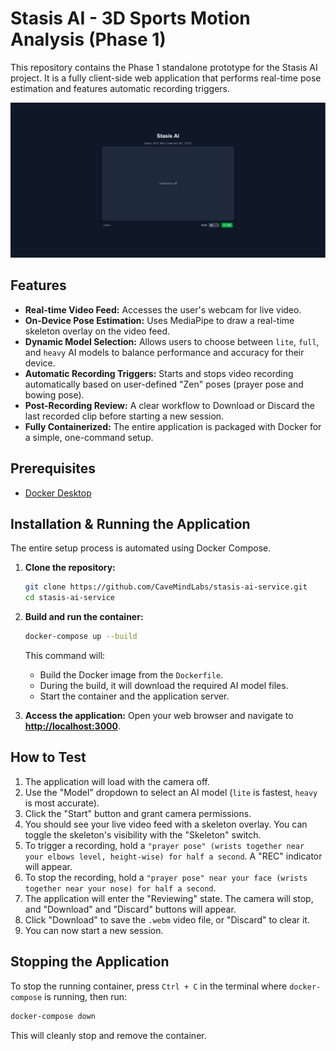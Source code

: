 # Stasis AI - 3D Sports Motion Analysis (Phase 1)

This repository contains the Phase 1 standalone prototype for the Stasis AI project. It is a fully client-side web application that performs real-time pose estimation and features automatic recording triggers.

![Application UI](docs/assets/App_UI.png)

## Features

-   **Real-time Video Feed:** Accesses the user's webcam for live video.
-   **On-Device Pose Estimation:** Uses MediaPipe to draw a real-time skeleton overlay on the video feed.
-   **Dynamic Model Selection:** Allows users to choose between `lite`, `full`, and `heavy` AI models to balance performance and accuracy for their device.
-   **Automatic Recording Triggers:** Starts and stops video recording automatically based on user-defined "Zen" poses (prayer pose and bowing pose).
-   **Post-Recording Review:** A clear workflow to Download or Discard the last recorded clip before starting a new session.
-   **Fully Containerized:** The entire application is packaged with Docker for a simple, one-command setup.

## Prerequisites

-   [Docker Desktop](https://www.docker.com/products/docker-desktop/)

## Installation & Running the Application

The entire setup process is automated using Docker Compose.

1.  **Clone the repository:**
    ```bash
    git clone https://github.com/CaveMindLabs/stasis-ai-service.git
    cd stasis-ai-service
    ```

2.  **Build and run the container:**
    ```bash
    docker-compose up --build
    ```
    This command will:
    -   Build the Docker image from the `Dockerfile`.
    -   During the build, it will download the required AI model files.
    -   Start the container and the application server.

3.  **Access the application:**
    Open your web browser and navigate to **[http://localhost:3000](http://localhost:3000)**.

## How to Test

1.  The application will load with the camera off.
2.  Use the "Model" dropdown to select an AI model (`lite` is fastest, `heavy` is most accurate).
3.  Click the "Start" button and grant camera permissions.
4.  You should see your live video feed with a skeleton overlay. You can toggle the skeleton's visibility with the "Skeleton" switch.
5.  To trigger a recording, hold a `"prayer pose" (wrists together near your elbows level, height-wise) for half a second`. A "REC" indicator will appear.
6.  To stop the recording, hold a `"prayer pose" near your face (wrists together near your nose) for half a second`.
7.  The application will enter the "Reviewing" state. The camera will stop, and "Download" and "Discard" buttons will appear.
8.  Click "Download" to save the `.webm` video file, or "Discard" to clear it.
9.  You can now start a new session.

## Stopping the Application

To stop the running container, press `Ctrl + C` in the terminal where `docker-compose` is running, then run:
```bash
docker-compose down
```
This will cleanly stop and remove the container.
